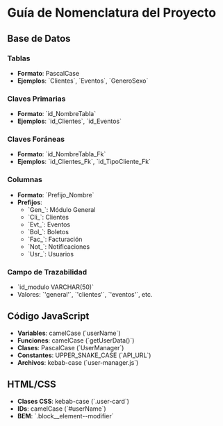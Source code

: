 # Guía de Nomenclatura del Proyecto

## Base de Datos

### Tablas
- **Formato**: PascalCase
- **Ejemplos**: \`Clientes\`, \`Eventos\`, \`GeneroSexo\`

### Claves Primarias
- **Formato**: \`id_NombreTabla\`
- **Ejemplos**: \`id_Clientes\`, \`id_Eventos\`

### Claves Foráneas
- **Formato**: \`id_NombreTabla_Fk\`
- **Ejemplos**: \`id_Clientes_Fk\`, \`id_TipoCliente_Fk\`

### Columnas
- **Formato**: \`Prefijo_Nombre\`
- **Prefijos**:
  - \`Gen_\`: Módulo General
  - \`Cli_\`: Clientes
  - \`Evt_\`: Eventos
  - \`Bol_\`: Boletos
  - \`Fac_\`: Facturación
  - \`Not_\`: Notificaciones
  - \`Usr_\`: Usuarios

### Campo de Trazabilidad
- \`id_modulo VARCHAR(50)\`
- Valores: \`'general'\`, \`'clientes'\`, \`'eventos'\`, etc.

## Código JavaScript

- **Variables**: camelCase (\`userName\`)
- **Funciones**: camelCase (\`getUserData()\`)
- **Clases**: PascalCase (\`UserManager\`)
- **Constantes**: UPPER_SNAKE_CASE (\`API_URL\`)
- **Archivos**: kebab-case (\`user-manager.js\`)

## HTML/CSS

- **Clases CSS**: kebab-case (\`.user-card\`)
- **IDs**: camelCase (\`#userName\`)
- **BEM**: \`.block__element--modifier\`
